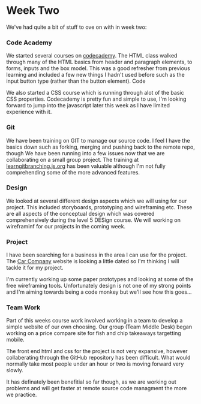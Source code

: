 # Week Two
We've had quite a bit of stuff to ove on with in week two:

### Code Academy
We started several courses on [codecademy](https://www.codecademy.com/). The HTML class walked through many of the HTML basics from header and paragraph elements, to forms, inputs and the box model. This was a good refresher from previous learning and included a few new things I hadn't used before such as the input button type (rather than the button element). Code

We also started a CSS course which is running through alot of the basic CSS properties. Codecademy is pretty fun and simple to use, I'm looking forward to jump into the javascript later this week as I have limited experience with it. 

### Git 
We have been training on GIT to manage our source code. I feel I have the basics down such as forking, merging and pushing back to the remote repo, though We have been running into a few issues now that we are collaborating on a small group project. The training at [learngitbranching.js.org](https://learngitbranching.js.org) has been valuable although I'm not fully comprehending some of the more advanced features.

### Design
We looked at several different design aspects which we will using for our project. This included storyboards, prototyping and wireframing etc. These are all aspects of the conceptual design which was covered comprehensively during the level 5 DESign course. We will working on wireframinf for our projects in the coming week.

### Project
I have been searching for a business in the area I can use for the project. The [Car Company](https://www.carcompanynelson.co.nz) website is looking a little dated so I'm thinking I will tackle it for my project.

I'm currently working up some paper prototypes and looking at some of the free  wireframing tools. Unfortunately design is not one of my strong points and I'm aiming towards being a code monkey but we'll see how this goes...

### Team Work
Part of this weeks course work involved working in a team to develop a simple website of our own choosing. Our group (Team Middle Desk) began working on a price compare site for fish and chip takeaways targetting mobile.

The front end html and css for the project is not very expansive, however collaberating through the GitHub repository has been difficult. What would normally take most people under an hour or two is moving forward very slowly.

It has definately been benefitial so far though, as we are working out problems and will get faster at remote source code managment the more we practice.